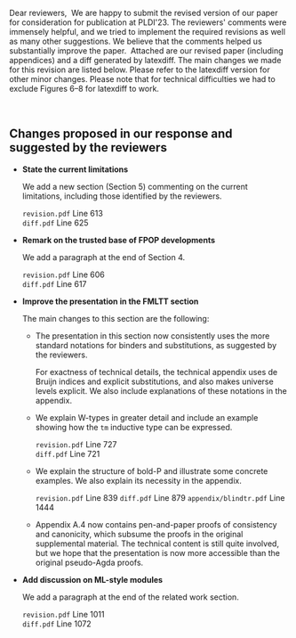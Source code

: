 Dear reviewers,
​
We are happy to submit the revised version of our paper for
consideration for publication at PLDI'23.
The reviewers' comments were immensely helpful, and we tried to implement
the required revisions as well as many other suggestions.
We believe that the comments helped us substantially improve the paper.
​
Attached are our revised paper (including appendices) and a diff generated by latexdiff.
The main changes we made for this revision are listed below. Please
refer to the latexdiff version for other minor changes.
Please note that for technical difficulties we had to exclude Figures 6–8
for latexdiff to work.


​
## Changes proposed in our response and suggested by the reviewers

* **State the current limitations**

  We add a new section (Section 5) commenting on the current limitations, including those identified by the reviewers.

  `revision.pdf` Line 613  
  `diff.pdf` Line 625

* **Remark on the trusted base of FPOP developments**

  We add a paragraph at the end of Section 4.

  `revision.pdf` Line 606  
  `diff.pdf` Line 617
​
* **Improve the presentation in the FMLTT section**

  The main changes to this section are the following:

  - The presentation in this section now consistently uses the more standard notations for
    binders and substitutions, as suggested by the reviewers.
    
    For exactness of technical details, the technical appendix uses de Bruijn
    indices and explicit substitutions, and also makes universe levels explicit.
    We also include explanations of these notations in the appendix.
  
  - We explain W-types in greater detail and include an example showing how
    the `tm` inductive type can be expressed.

    `revision.pdf` Line 727  
    `diff.pdf` Line 721
  
  - We explain the structure of bold-P and illustrate some concrete examples. We also explain its necessity in the appendix.

    `revision.pdf` Line 839
    `diff.pdf`  Line 879
    `appendix/blindtr.pdf` Line 1444
  
  - Appendix A.4 now contains pen-and-paper proofs of consistency and canonicity,
    which subsume the proofs in the original supplemental material. The
    technical content is still quite involved, but we hope that the presentation
    is now more accessible than the original pseudo-Agda proofs.

  <!-- and emphasize the indispensibility of 
          (but that sentence is not commented out in the latex) 
     We include a table for all aspects of differences related to sections about FMLTT.

  |                          | General   | Debruijn Index | Explicit Subst | Universe  |
  |--------------------------|-----------|----------------|----------------|-----------|
  | revision.pdf             | Line 627  | Removed        | Removed        | Line 681  |
  | diff.pdf                 | Line 639  | Line 670       | Line 670       | Line 710  |
  | appendix/blindtr.pdf     | Line 1177 | Line 1269      | Line 1269      | Line 1286 |
  -->

* **Add discussion on ML-style modules**

    We add a paragraph at the end of the related work section.

    `revision.pdf` Line 1011  
    `diff.pdf` Line 1072

